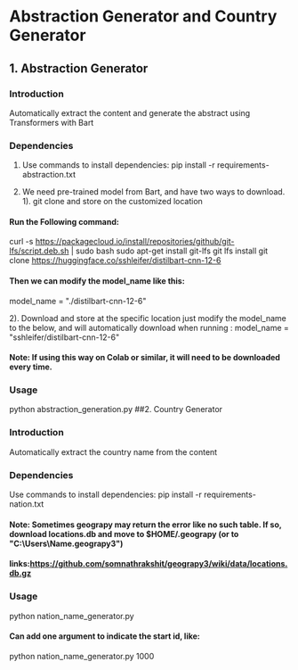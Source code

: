 # Abstraction Generator and Country Generator

## 1. Abstraction Generator
### Introduction
Automatically extract the content and generate the abstract using Transformers with Bart
### Dependencies
1. Use commands to install dependencies: pip install -r requirements-abstraction.txt

2. We need pre-trained model from Bart, and have two ways to download.
1). git clone and store on the customized location
#### Run the Following command:
curl -s https://packagecloud.io/install/repositories/github/git-lfs/script.deb.sh | sudo bash
sudo apt-get install git-lfs
git lfs install
git clone https://huggingface.co/sshleifer/distilbart-cnn-12-6
#### Then we can modify the model_name like this:
model_name = "./distilbart-cnn-12-6"

2). Download and store at the specific location
just modify the model_name to the below, and will automatically download when running :
model_name = "sshleifer/distilbart-cnn-12-6"
#### Note: If using this way on Colab or similar, it will need to be downloaded every time.
### Usage
python abstraction_generation.py
##2. Country Generator
### Introduction
Automatically extract the country name from the content
### Dependencies
Use commands to install dependencies: pip install -r requirements-nation.txt
#### Note: Sometimes geograpy may return the error like no such table. If so, download locations.db and move to $HOME/.geograpy (or to "C:\Users\Name\.geograpy3") 
#### links:https://github.com/somnathrakshit/geograpy3/wiki/data/locations.db.gz
### Usage
python nation_name_generator.py
#### Can add one argument to indicate the start id, like:
python nation_name_generator.py 1000
